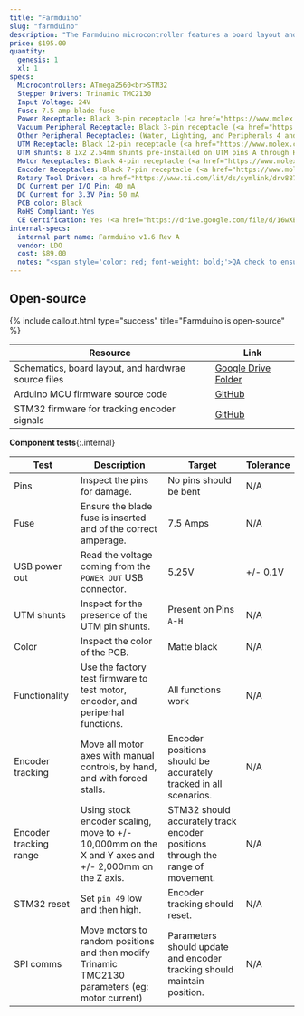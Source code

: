 ```yaml
---
title: "Farmduino"
slug: "farmduino"
description: "The Farmduino microcontroller features a board layout and connectors that are optimized for FarmBot. It receives G-code commands from the Raspberry Pi and then moves the motors, reads sensors, activate peripherals, and more. It features integrated Trinamic TMC2130 stepper drivers for ultra quiet movements and an STM32 coprocessor dedicated to monitoring the rotary encoders."
price: $195.00
quantity:
  genesis: 1
  xl: 1
specs:
  Microcontrollers: ATmega2560<br>STM32
  Stepper Drivers: Trinamic TMC2130
  Input Voltage: 24V
  Fuse: 7.5 amp blade fuse
  Power Receptacle: Black 3-pin receptacle (<a href="https://www.molex.com/molex/products/part-detail/pcb_headers/2002411113">Molex Part 2002411113</a>
  Vacuum Peripheral Receptacle: Black 3-pin receptacle (<a href="https://www.molex.com/molex/products/part-detail/pcb_headers/2002411113">Molex Part 2002411113</a>)
  Other Peripheral Receptacles: (Water, Lighting, and Peripherals 4 and 5) - Black 2-pin receptacle (<a href="https://www.molex.com/molex/products/part-detail/pcb_headers/1510481206">Molex Part 151048-1206</a>)
  UTM Receptacle: Black 12-pin receptacle (<a href="https://www.molex.com/molex/products/part-detail/pcb_headers/0430451212">Molex Part 430451212</a>)
  UTM shunts: 8 1x2 2.54mm shunts pre-installed on UTM pins A through H
  Motor Receptacles: Black 4-pin receptacle (<a href="https://www.molex.com/molex/products/part-detail/pcb_headers/0705430038">Molex Part 705430038</a>)
  Encoder Receptacles: Black 7-pin receptacle (<a href="https://www.molex.com/molex/products/part-detail/pcb_headers/0705430041">Molex Part 705430041</a>)
  Rotary Tool Driver: <a href="https://www.ti.com/lit/ds/symlink/drv8876.pdf">Texas Instruments DRV8876</a> H-bridge motor driver with integrated current sense and regulation
  DC Current per I/O Pin: 40 mA
  DC Current for 3.3V Pin: 50 mA
  PCB color: Black
  RoHS Compliant: Yes
  CE Certification: Yes (<a href="https://drive.google.com/file/d/16wXEbiY1xF6eznnHQbq_53pAWcq5jr2P/view?usp=sharing">Certificate of Conformity</a>)
internal-specs:
  internal part name: Farmduino v1.6 Rev A
  vendor: LDO
  cost: $89.00
  notes: "<span style='color: red; font-weight: bold;'>QA check to ensure UTM Shunts are pre-installed</span>"
---
```


## Open-source

{%
include callout.html
type="success"
title="Farmduino is open-source"
%}

|Resource|Link|
|--------|----|
|Schematics, board layout, and hardwrae source files|[Google Drive Folder](https://drive.google.com/drive/folders/1mUYvzC2uOgCfWoyfXvQitavsMF2ly5H-?usp=sharing)
|Arduino MCU firmware source code|[GitHub](https://github.com/FarmBot/farmbot-arduino-firmware)
|STM32 firmware for tracking encoder signals|[GitHub](https://github.com/MotorDynamicsLab/encoder-tracker/releases/tag/v1.0.2)

**Component tests**{:.internal}

|Test         |Description  |Target       |Tolerance    |
|-------------|-------------|-------------|-------------|
|Pins         |Inspect the pins for damage.|No pins should be bent|N/A
|Fuse         |Ensure the blade fuse is inserted and of the correct amperage.|7.5 Amps|N/A
|USB power out|Read the voltage coming from the `POWER OUT` USB connector.|5.25V|+/- 0.1V
|UTM shunts   |Inspect for the presence of the UTM pin shunts.|Present on Pins `A`-`H`|N/A
|Color        |Inspect the color of the PCB.|Matte black|N/A
|Functionality|Use the factory test firmware to test motor, encoder, and periperhal functions.|All functions work|N/A
|Encoder tracking|Move all motor axes with manual controls, by hand, and with forced stalls.|Encoder positions should be accurately tracked in all scenarios.|N/A
|Encoder tracking range|Using stock encoder scaling, move to +/- 10,000mm on the X and Y axes and +/- 2,000mm on the Z axis.|STM32 should accurately track encoder positions through the range of movement.|N/A
|STM32 reset  |Set `pin 49` low and then high.|Encoder tracking should reset.|N/A
|SPI comms    |Move motors to random positions and then modify Trinamic TMC2130 parameters (eg: motor current)|Parameters should update and encoder tracking should maintain position.|N/A
